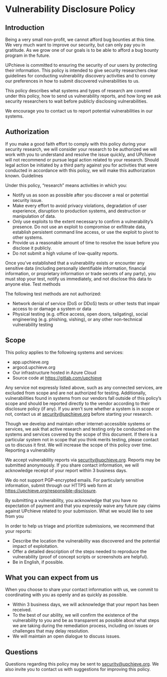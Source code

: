 # Vulnerability Disclosure Policy

## Introduction

Being a very small non-profit, we cannot afford bug bounties at this time. We very much want to improve our security, but can only pay you in gratitude. As we grow one of our goals is to be able to afford a bug bounty program in the future.

UPchieve is committed to ensuring the security of our users by protecting their information. This policy is intended to give security researchers clear guidelines for conducting vulnerability discovery activities and to convey our preferences in how to submit discovered vulnerabilities to us.

This policy describes what systems and types of research are covered under this policy, how to send us vulnerability reports, and how long we ask security researchers to wait before publicly disclosing vulnerabilities.

We encourage you to contact us to report potential vulnerabilities in our systems.

## Authorization

If you make a good faith effort to comply with this policy during your security research, we will consider your research to be authorized we will work with you to understand and resolve the issue quickly, and UPchieve will not recommend or pursue legal action related to your research. Should legal action be initiated by a third party against you for activities that were conducted in accordance with this policy, we will make this authorization known.
Guidelines

Under this policy, “research” means activities in which you:

* Notify us as soon as possible after you discover a real or potential security issue.
* Make every effort to avoid privacy violations, degradation of user experience, disruption to production systems, and destruction or manipulation of data.
* Only use exploits to the extent necessary to confirm a vulnerability’s presence. Do not use an exploit to compromise or exfiltrate data, establish persistent command line access, or use the exploit to pivot to other systems.
* Provide us a reasonable amount of time to resolve the issue before you disclose it publicly.
* Do not submit a high volume of low-quality reports.

Once you’ve established that a vulnerability exists or encounter any sensitive data (including personally identifiable information, financial information, or proprietary information or trade secrets of any party), you must stop your test, notify us immediately, and not disclose this data to anyone else.
Test methods

The following test methods are not authorized:

* Network denial of service (DoS or DDoS) tests or other tests that impair access to or damage a system or data
* Physical testing (e.g. office access, open doors, tailgating), social engineering (e.g. phishing, vishing), or any other non-technical vulnerability testing

## Scope

This policy applies to the following systems and services:

* app.upchieve.org
* argocd.upchieve.org
* Our infrastructure hosted in Azure Cloud
* Source code at https://gitlab.com/upchieve

Any service not expressly listed above, such as any connected services, are excluded from scope and are not authorized for testing. Additionally, vulnerabilities found in systems from our vendors fall outside of this policy’s scope and should be reported directly to the vendor according to their disclosure policy (if any). If you aren’t sure whether a system is in scope or not, contact us at security@upchieve.org before starting your research.

Though we develop and maintain other internet-accessible systems or services, we ask that active research and testing only be conducted on the systems and services covered by the scope of this document. If there is a particular system not in scope that you think merits testing, please contact us to discuss it first. We will increase the scope of this policy over time.
Reporting a vulnerability

We accept vulnerability reports via security@upchieve.org. Reports may be submitted anonymously. If you share contact information, we will acknowledge receipt of your report within 3 business days.

We do not support PGP-encrypted emails. For particularly sensitive information, submit through our HTTPS web form at https://upchieve.org/responsible-disclosure.

By submitting a vulnerability, you acknowledge that you have no expectation of payment and that you expressly waive any future pay claims against UPchieve related to your submission.
What we would like to see from you

In order to help us triage and prioritize submissions, we recommend that your reports:

* Describe the location the vulnerability was discovered and the potential impact of exploitation.
* Offer a detailed description of the steps needed to reproduce the vulnerability (proof of concept scripts or screenshots are helpful).
* Be in English, if possible.

## What you can expect from us

When you choose to share your contact information with us, we commit to coordinating with you as openly and as quickly as possible.

* Within 3 business days, we will acknowledge that your report has been received.
* To the best of our ability, we will confirm the existence of the vulnerability to you and be as transparent as possible about what steps we are taking during the remediation process, including on issues or challenges that may delay resolution.
* We will maintain an open dialogue to discuss issues.

## Questions

Questions regarding this policy may be sent to security@upchieve.org. We also invite you to contact us with suggestions for improving this policy.
